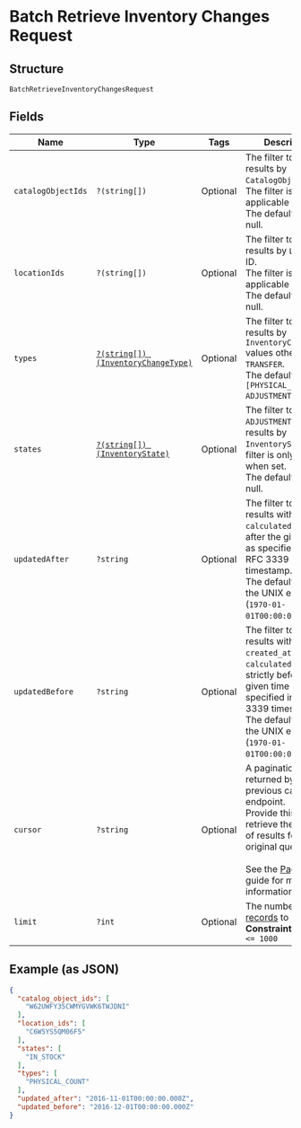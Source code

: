 
# Batch Retrieve Inventory Changes Request

## Structure

`BatchRetrieveInventoryChangesRequest`

## Fields

| Name | Type | Tags | Description | Getter | Setter |
|  --- | --- | --- | --- | --- | --- |
| `catalogObjectIds` | `?(string[])` | Optional | The filter to return results by `CatalogObject` ID.<br>The filter is only applicable when set. The default value is null. | getCatalogObjectIds(): ?array | setCatalogObjectIds(?array catalogObjectIds): void |
| `locationIds` | `?(string[])` | Optional | The filter to return results by `Location` ID.<br>The filter is only applicable when set. The default value is null. | getLocationIds(): ?array | setLocationIds(?array locationIds): void |
| `types` | [`?(string[]) (InventoryChangeType)`](../../doc/models/inventory-change-type.md) | Optional | The filter to return results by `InventoryChangeType` values other than `TRANSFER`.<br>The default value is `[PHYSICAL_COUNT, ADJUSTMENT]`. | getTypes(): ?array | setTypes(?array types): void |
| `states` | [`?(string[]) (InventoryState)`](../../doc/models/inventory-state.md) | Optional | The filter to return `ADJUSTMENT` query results by<br>`InventoryState`. This filter is only applied when set.<br>The default value is null. | getStates(): ?array | setStates(?array states): void |
| `updatedAfter` | `?string` | Optional | The filter to return results with their `calculated_at` value<br>after the given time as specified in an RFC 3339 timestamp.<br>The default value is the UNIX epoch of (`1970-01-01T00:00:00Z`). | getUpdatedAfter(): ?string | setUpdatedAfter(?string updatedAfter): void |
| `updatedBefore` | `?string` | Optional | The filter to return results with their `created_at` or `calculated_at` value<br>strictly before the given time as specified in an RFC 3339 timestamp.<br>The default value is the UNIX epoch of (`1970-01-01T00:00:00Z`). | getUpdatedBefore(): ?string | setUpdatedBefore(?string updatedBefore): void |
| `cursor` | `?string` | Optional | A pagination cursor returned by a previous call to this endpoint.<br>Provide this to retrieve the next set of results for the original query.<br><br>See the [Pagination](https://developer.squareup.com/docs/working-with-apis/pagination) guide for more information. | getCursor(): ?string | setCursor(?string cursor): void |
| `limit` | `?int` | Optional | The number of [records](entity:InventoryChange) to return.<br>**Constraints**: `>= 1`, `<= 1000` | getLimit(): ?int | setLimit(?int limit): void |

## Example (as JSON)

```json
{
  "catalog_object_ids": [
    "W62UWFY35CWMYGVWK6TWJDNI"
  ],
  "location_ids": [
    "C6W5YS5QM06F5"
  ],
  "states": [
    "IN_STOCK"
  ],
  "types": [
    "PHYSICAL_COUNT"
  ],
  "updated_after": "2016-11-01T00:00:00.000Z",
  "updated_before": "2016-12-01T00:00:00.000Z"
}
```

